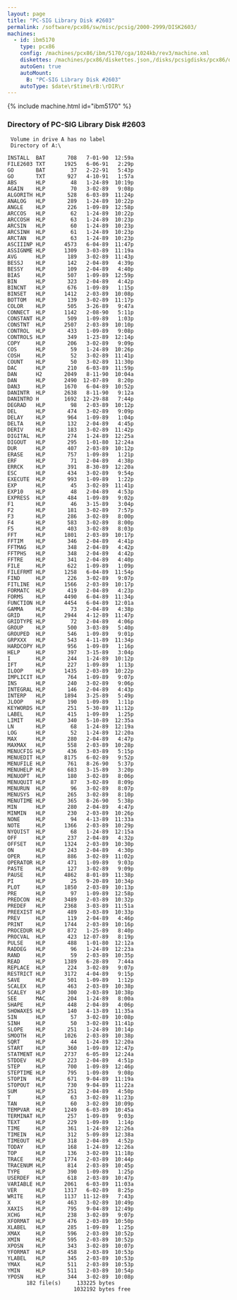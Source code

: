 ```yaml
---
layout: page
title: "PC-SIG Library Disk #2603"
permalink: /software/pcx86/sw/misc/pcsig/2000-2999/DISK2603/
machines:
  - id: ibm5170
    type: pcx86
    config: /machines/pcx86/ibm/5170/cga/1024kb/rev3/machine.xml
    diskettes: /machines/pcx86/diskettes.json,/disks/pcsigdisks/pcx86/diskettes.json
    autoGen: true
    autoMount:
      B: "PC-SIG Library Disk #2603"
    autoType: $date\r$time\rB:\rDIR\r
---
```


{% include machine.html id="ibm5170" %}

### Directory of PC-SIG Library Disk #2603

     Volume in drive A has no label
     Directory of A:\

    INSTALL  BAT       708   7-01-90  12:59a
    FILE2603 TXT      1925   6-06-91   2:29p
    GO       BAT        37   2-22-91   5:43p
    GO       TXT       927   4-10-91   1:57a
    ABS      HLP        48   1-24-89  10:19p
    AGAIN    HLP        70   3-02-89   9:08p
    ALGORITH HLP       528   6-03-89  11:24p
    ANALOG   HLP       289   1-24-89  10:22p
    ANGLE    HLP       226   1-09-89  12:58p
    ARCCOS   HLP        62   1-24-89  10:22p
    ARCCOSH  HLP        63   1-24-89  10:23p
    ARCSIN   HLP        60   1-24-89  10:23p
    ARCSINH  HLP        61   1-24-89  10:23p
    ARCTAN   HLP        63   1-24-89  10:23p
    ASCIIINP HLP      4573   6-04-89  11:47p
    ASSIGNME HLP      1309   3-03-89  11:19a
    AVG      HLP       189   3-02-89  11:43p
    BESSJ    HLP       142   2-04-89   4:39p
    BESSY    HLP       109   2-04-89   4:40p
    BIAS     HLP       507   1-09-89  12:59p
    BIN      HLP       323   2-04-89   4:42p
    BINCNT   HLP       676   1-09-89   1:15p
    BINSET   HLP      1412   2-03-89  10:08p
    BOTTOM   HLP       139   3-02-89  11:17p
    COLOR    HLP       505   3-26-89   9:47a
    CONNECT  HLP      1142   2-08-90   5:11p
    CONSTANT HLP       509   1-09-89   1:03p
    CONSTNT  HLP      2507   2-03-89  10:10p
    CONTROL  HLP       433   1-09-89   9:08p
    CONTROLS HLP       349   1-23-89  12:14p
    COPY     HLP       206   3-02-89   9:09p
    COS      HLP        59   1-24-89  10:26p
    COSH     HLP        52   3-02-89  11:41p
    COUNT    HLP        50   3-02-89  11:30p
    DAC      HLP       210   6-03-89  11:59p
    DAN      H2       2049   8-11-90  10:04a
    DAN      HLP      2490  12-07-89   8:20p
    DAN3     HLP      1670   6-04-89  10:52p
    DANINTR  HLP      2638   8-11-90   9:12a
    DANINTRO H        1692  12-29-88   7:44p
    DEGRAD   HLP        98   2-03-89  10:12p
    DEL      HLP       474   3-02-89   9:09p
    DELAY    HLP       964   1-09-89   1:04p
    DELTA    HLP       132   2-04-89   4:45p
    DERIV    HLP       183   3-02-89  11:42p
    DIGITAL  HLP       274   1-24-89  12:25a
    DIGOUT   HLP       295   1-01-80  12:24a
    DUR      HLP       407   2-03-89  10:12p
    ERASE    HLP       757   1-09-89   1:21p
    ERF      HLP        71   2-04-89   4:38p
    ERRCK    HLP       391   8-30-89  12:20a
    ESC      HLP       434   3-02-89   9:54p
    EXECUTE  HLP       993   1-09-89   1:22p
    EXP      HLP        45   3-02-89  11:41p
    EXP10    HLP        48   2-04-89   4:53p
    EXPRESS  HLP       484   1-09-89   9:02p
    F1       HLP        46   3-15-89   3:04p
    F2       HLP       181   3-02-89   7:57p
    F3       HLP       286   3-02-89   8:00p
    F4       HLP       583   3-02-89   8:00p
    F5       HLP       403   3-02-89   8:03p
    FFT      HLP      1801   2-03-89  10:17p
    FFTIM    HLP       346   2-04-89   4:41p
    FFTMAG   HLP       348   2-04-89   4:42p
    FFTPHS   HLP       348   2-04-89   4:42p
    FFTRE    HLP       341   2-04-89   4:40p
    FILE     HLP       622   1-09-89   1:09p
    FILEFRMT HLP      1258   6-04-89  11:54p
    FIND     HLP       226   3-02-89   9:07p
    FITLINE  HLP      1566   2-03-89  10:17p
    FORMATC  HLP       419   2-04-89   4:23p
    FORMS    HLP      4490   6-04-89  11:34p
    FUNCTION HLP      4454   6-04-89  12:01a
    GAMMA    HLP        73   2-04-89   4:38p
    GRID     HLP      2944   4-12-89  11:47p
    GRIDTYPE HLP        72   2-04-89   4:06p
    GROUP    HLP       500   3-03-89   5:40p
    GROUPED  HLP       546   1-09-89   9:01p
    GRPXXX   HLP       543   4-11-89  11:34p
    HARDCOPY HLP       956   1-09-89   1:16p
    HELP     HLP       397   3-15-89   3:04p
    I        HLP       244   1-24-89  10:12p
    IFT      HLP       227   1-09-89   1:13p
    ILOOP    HLP      1435   2-03-89  10:22p
    IMPLICIT HLP       764   1-09-89   9:07p
    INS      HLP       240   3-02-89   9:06p
    INTEGRAL HLP       146   2-04-89   4:43p
    INTERP   HLP      1894   3-25-89   5:49p
    JLOOP    HLP       190   1-09-89   1:11p
    KEYWORDS HLP       251   5-30-89  11:12p
    LABEL    HLP       415   1-09-89   1:25p
    LIMIT    HLP       340   5-10-89  12:35a
    LN       HLP        68   1-24-89  12:19a
    LOG      HLP        52   1-24-89  12:20a
    MAX      HLP       280   2-04-89   4:47p
    MAXMAX   HLP       558   2-03-89  10:28p
    MENUCFIG HLP       436   3-03-89   5:15p
    MENUEDIT HLP      8175   6-02-89   9:52p
    MENUFILE HLP       761   8-26-90   5:37p
    MENUHELP HLP       683   3-15-89   3:20p
    MENUOPT  HLP       180   3-02-89   8:06p
    MENUQUIT HLP        87   3-02-89   8:09p
    MENURUN  HLP        96   3-02-89   8:07p
    MENUSYS  HLP       265   3-02-89   8:10p
    MENUTIME HLP       365   8-26-90   5:38p
    MIN      HLP       280   2-04-89   4:47p
    MINMIN   HLP       230   2-03-89  10:26p
    NONE     HLP        94   4-13-89  11:33a
    NOTE     HLP      1366   2-03-89  10:29p
    NYQUIST  HLP        68   1-24-89  12:15a
    OFF      HLP       237   2-04-89   4:32p
    OFFSET   HLP      1324   2-03-89  10:30p
    ON       HLP       243   2-04-89   4:30p
    OPER     HLP       886   3-02-89  11:02p
    OPERATOR HLP       471   1-09-89   9:03p
    PASTE    HLP       127   3-02-89   9:09p
    PAUSE    HLP      4862   8-01-89  11:38p
    PI       HLP        25   9-20-89  10:34p
    PLOT     HLP      1850   2-03-89  10:13p
    PRE      HLP        97   1-09-89  12:58p
    PREDCON  HLP      3489   2-03-89  10:32p
    PREDEF   HLP      2368   3-03-89  11:51a
    PREEXIST HLP       489   2-03-89  10:33p
    PREV     HLP       119   2-04-89   4:46p
    PRINT    HLP      1744   2-03-89  10:16p
    PROCEDUR HLP       872   1-25-89   8:40p
    PROCVAL  HLP       423  12-07-89   8:19p
    PULSE    HLP       488   1-01-80  12:12a
    RADDEG   HLP        96   1-24-89  12:23a
    RAND     HLP        59   2-03-89  10:35p
    READ     HLP      1389   6-28-89   7:44a
    REPLACE  HLP       224   3-02-89   9:07p
    RESTRICT HLP      3172   4-04-89   9:15p
    SAVE     HLP       501   1-09-89   1:12p
    SCALEX   HLP       463   2-03-89  10:38p
    SCALEY   HLP       300   2-03-89  10:38p
    SEE      MAC       204   1-24-89   8:00a
    SHAPE    HLP       448   2-04-89   4:06p
    SHOWAXES HLP       140   4-13-89  11:35a
    SIN      HLP        57   3-02-89  10:08p
    SINH     HLP        50   3-02-89  11:41p
    SLOPE    HLP       251   1-24-89  10:14p
    SMOOTH   HLP      1026   2-03-89  10:38p
    SQRT     HLP        44   1-24-89  12:20a
    START    HLP       360   1-09-89  12:47p
    STATMENT HLP      2737   6-05-89  12:24a
    STDDEV   HLP       223   2-04-89   4:51p
    STEP     HLP       700   1-09-89  12:46p
    STEPTIME HLP       795   1-09-89   9:08p
    STOPIN   HLP       671   9-04-89  11:19a
    STOPOUT  HLP       730   9-04-89  11:22a
    SUM      HLP       251   2-04-89   4:50p
    T        HLP        63   3-02-89  11:23p
    TAN      HLP        60   3-02-89  10:09p
    TEMPVAR  HLP      1249   6-03-89  10:45a
    TERMINAT HLP       257   1-09-89   9:03p
    TEXT     HLP       229   1-09-89   1:14p
    TIME     HLP       361   1-24-89  12:26a
    TIMEIN   HLP       312   5-09-89  12:38a
    TIMEOUT  HLP       318   2-04-89   4:52p
    TODAY    HLP       168   1-24-89  12:26a
    TOP      HLP       136   3-02-89  11:18p
    TRACE    HLP      1774   2-03-89  10:44p
    TRACENUM HLP       814   2-03-89  10:45p
    TYPE     HLP       390   1-09-89   1:25p
    USERDEF  HLP       618   2-03-89  10:47p
    VARIABLE HLP      2061   6-03-89  11:03a
    VER      HLP      1317   6-02-89   8:25p
    WRITE    HLP      1137  11-12-89   7:43p
    X        HLP       463   3-02-89  10:49p
    XAXIS    HLP       795   9-04-89  12:49p
    XCHG     HLP       238   3-02-89   9:07p
    XFORMAT  HLP       476   2-03-89  10:50p
    XLABEL   HLP       285   1-09-89   1:25p
    XMAX     HLP       596   2-03-89  10:52p
    XMIN     HLP       595   2-03-89  10:52p
    XPOSN    HLP       343   3-02-89  10:07p
    YFORMAT  HLP       458   2-03-89  10:53p
    YLABEL   HLP       345   2-03-89  10:53p
    YMAX     HLP       511   2-03-89  10:53p
    YMIN     HLP       511   2-03-89  10:54p
    YPOSN    HLP       344   3-02-89  10:08p
          182 file(s)     133225 bytes
                         1032192 bytes free

